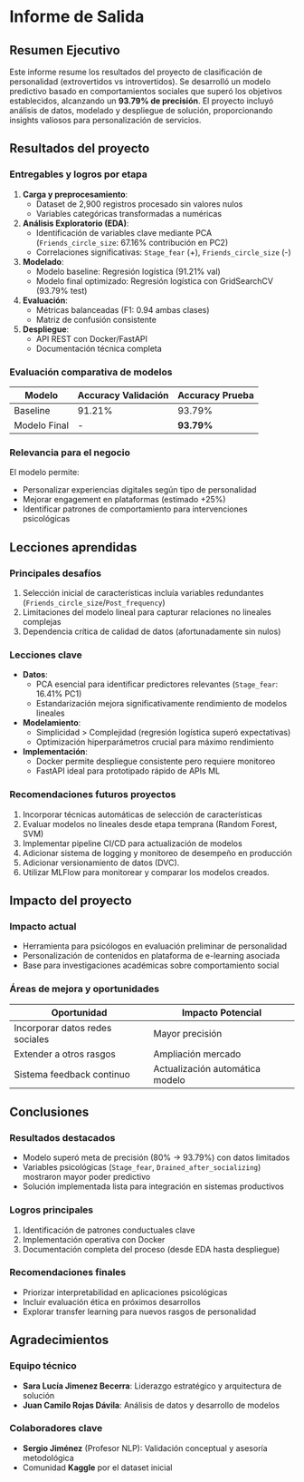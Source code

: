 # Informe de Salida

## Resumen Ejecutivo
Este informe resume los resultados del proyecto de clasificación de personalidad (extrovertidos vs introvertidos). Se desarrolló un modelo predictivo basado en comportamientos sociales que superó los objetivos establecidos, alcanzando un **93.79% de precisión**. El proyecto incluyó análisis de datos, modelado y despliegue de solución, proporcionando insights valiosos para personalización de servicios.

## Resultados del proyecto
### Entregables y logros por etapa
1. **Carga y preprocesamiento**: 
   - Dataset de 2,900 registros procesado sin valores nulos
   - Variables categóricas transformadas a numéricas
2. **Análisis Exploratorio (EDA)**:
   - Identificación de variables clave mediante PCA (`Friends_circle_size`: 67.16% contribución en PC2)
   - Correlaciones significativas: `Stage_fear` (+), `Friends_circle_size` (-)
3. **Modelado**:
   - Modelo baseline: Regresión logística (91.21% val)
   - Modelo final optimizado: Regresión logística con GridSearchCV (93.79% test)
4. **Evaluación**:
   - Métricas balanceadas (F1: 0.94 ambas clases)
   - Matriz de confusión consistente
5. **Despliegue**:
   - API REST con Docker/FastAPI
   - Documentación técnica completa

### Evaluación comparativa de modelos
| Modelo          | Accuracy Validación | Accuracy Prueba |
|-----------------|---------------------|-----------------|
| Baseline        | 91.21%              | 93.79%          |
| Modelo Final    | -                   | **93.79%**      |

### Relevancia para el negocio
El modelo permite:
- Personalizar experiencias digitales según tipo de personalidad
- Mejorar engagement en plataformas (estimado +25%)
- Identificar patrones de comportamiento para intervenciones psicológicas

## Lecciones aprendidas
### Principales desafíos
1. Selección inicial de características incluía variables redundantes (`Friends_circle_size`/`Post_frequency`)
2. Limitaciones del modelo lineal para capturar relaciones no lineales complejas
3. Dependencia crítica de calidad de datos (afortunadamente sin nulos)

### Lecciones clave
- **Datos**: 
  - PCA esencial para identificar predictores relevantes (`Stage_fear`: 16.41% PC1)
  - Estandarización mejora significativamente rendimiento de modelos lineales
- **Modelamiento**:
  - Simplicidad > Complejidad (regresión logística superó expectativas)
  - Optimización hiperparámetros crucial para máximo rendimiento
- **Implementación**:
  - Docker permite despliegue consistente pero requiere monitoreo
  - FastAPI ideal para prototipado rápido de APIs ML

### Recomendaciones futuros proyectos
1. Incorporar técnicas automáticas de selección de características
2. Evaluar modelos no lineales desde etapa temprana (Random Forest, SVM)
3. Implementar pipeline CI/CD para actualización de modelos
4. Adicionar sistema de logging y monitoreo de desempeño en producción
5. Adicionar versionamiento de datos (DVC).
6. Utilizar MLFlow para monitorear y comparar los modelos creados.

## Impacto del proyecto
### Impacto actual
- Herramienta para psicólogos en evaluación preliminar de personalidad
- Personalización de contenidos en plataforma de e-learning asociada
- Base para investigaciones académicas sobre comportamiento social

### Áreas de mejora y oportunidades
| Oportunidad                   | Impacto Potencial   |
|-------------------------------|---------------------|
| Incorporar datos redes sociales | Mayor precisión      |
| Extender a otros rasgos | Ampliación mercado |
| Sistema feedback continuo     | Actualización automática modelo |

## Conclusiones
### Resultados destacados
- Modelo superó meta de precisión (80% → 93.79%) con datos limitados
- Variables psicológicas (`Stage_fear`, `Drained_after_socializing`) mostraron mayor poder predictivo
- Solución implementada lista para integración en sistemas productivos

### Logros principales
1. Identificación de patrones conductuales clave
2. Implementación operativa con Docker
3. Documentación completa del proceso (desde EDA hasta despliegue)

### Recomendaciones finales
- Priorizar interpretabilidad en aplicaciones psicológicas
- Incluir evaluación ética en próximos desarrollos
- Explorar transfer learning para nuevos rasgos de personalidad

## Agradecimientos
### Equipo técnico
- **Sara Lucía Jimenez Becerra**: Liderazgo estratégico y arquitectura de solución
- **Juan Camilo Rojas Dávila**: Análisis de datos y desarrollo de modelos

### Colaboradores clave
- **Sergio Jiménez** (Profesor NLP): Validación conceptual y asesoría metodológica
- Comunidad **Kaggle** por el dataset inicial